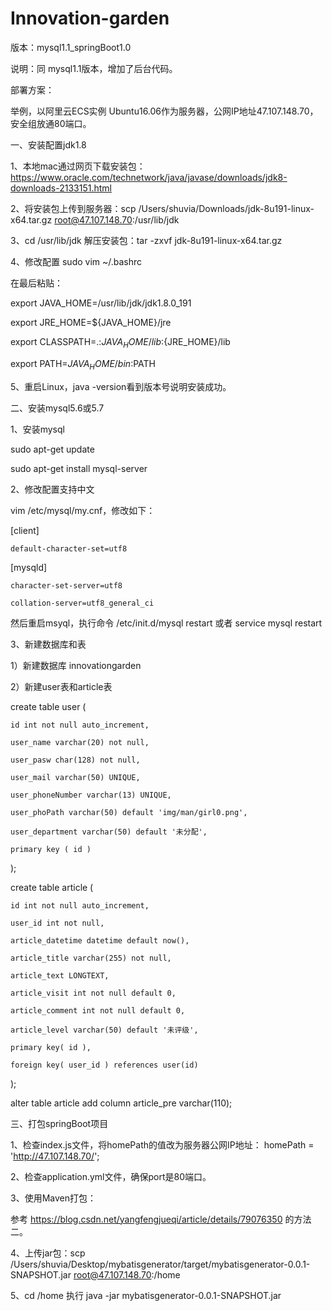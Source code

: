# Innovation-garden

版本：mysql1.1_springBoot1.0

说明：同 mysql1.1版本，增加了后台代码。

部署方案：

举例，以阿里云ECS实例 Ubuntu16.06作为服务器，公网IP地址47.107.148.70，安全组放通80端口。


一、安装配置jdk1.8

1、本地mac通过网页下载安装包：https://www.oracle.com/technetwork/java/javase/downloads/jdk8-downloads-2133151.html

2、将安装包上传到服务器：scp /Users/shuvia/Downloads/jdk-8u191-linux-x64.tar.gz root@47.107.148.70:/usr/lib/jdk

3、cd /usr/lib/jdk 解压安装包：tar -zxvf jdk-8u191-linux-x64.tar.gz

4、修改配置 
sudo vim ~/.bashrc  

在最后粘贴：

export JAVA_HOME=/usr/lib/jdk/jdk1.8.0_191

export JRE_HOME=${JAVA_HOME}/jre  

export CLASSPATH=.:${JAVA_HOME}/lib:${JRE_HOME}/lib  

export PATH=${JAVA_HOME}/bin:$PATH

5、重启Linux，java -version看到版本号说明安装成功。


二、安装mysql5.6或5.7

1、安装mysql

sudo apt-get update

sudo apt-get install mysql-server 

2、修改配置支持中文

vim /etc/mysql/my.cnf，修改如下：

[client]

    default-character-set=utf8   
    
[mysqld]  

    character-set-server=utf8
    
    collation-server=utf8_general_ci
    
然后重启msyql，执行命令 /etc/init.d/mysql restart 或者 service mysql restart


3、新建数据库和表

1）新建数据库 innovationgarden

2）新建user表和article表

create table user (

	id int not null auto_increment,
	
	user_name varchar(20) not null,
	
	user_pasw char(128) not null,
	
	user_mail varchar(50) UNIQUE,
	
	user_phoneNumber varchar(13) UNIQUE,
	
	user_phoPath varchar(50) default 'img/man/girl0.png',
	
	user_department varchar(50) default '未分配',
	
	primary key ( id )
	
);


create table article (

	id int not null auto_increment,
	
	user_id int not null,
	
  	article_datetime datetime default now(),
	
	article_title varchar(255) not null,
	
	article_text LONGTEXT,
	
	article_visit int not null default 0,
	
	article_comment int not null default 0,
	
	article_level varchar(50) default '未评级',
	
	primary key( id ),
	
	foreign key( user_id ) references user(id)
	
);

alter table article add column article_pre varchar(110);


三、打包springBoot项目

1、检查index.js文件，将homePath的值改为服务器公网IP地址： homePath = 'http://47.107.148.70/'; 

2、检查application.yml文件，确保port是80端口。

3、使用Maven打包：

参考 https://blog.csdn.net/yangfengjueqi/article/details/79076350 的方法二。

4、上传jar包：scp /Users/shuvia/Desktop/mybatisgenerator/target/mybatisgenerator-0.0.1-SNAPSHOT.jar root@47.107.148.70:/home

5、cd /home 执行 java -jar mybatisgenerator-0.0.1-SNAPSHOT.jar 



